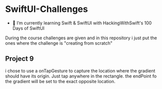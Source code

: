 # SwiftUI-Challenges

- 🌱 I’m currently learning Swift & SwiftUI with HackingWithSwift's 100 Days of SwiftUI

During the course challenges are given and in this repository i just put the ones where the challenge is "creating from scratch"

## Project 9

i chose to use a onTapGesture to capture the location where the gradient should have its origin. Just tap anywhere in the rectangle. the endPoint fo the gradient will be set to the exact opposite location.
